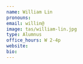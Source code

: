 ```yaml
---
name: William Lin
pronouns: 
email: willin@
image: tas/william-lin.jpg
type: Alumnus
office_hours: W 2-4p
website: 
bio: 
---
```

